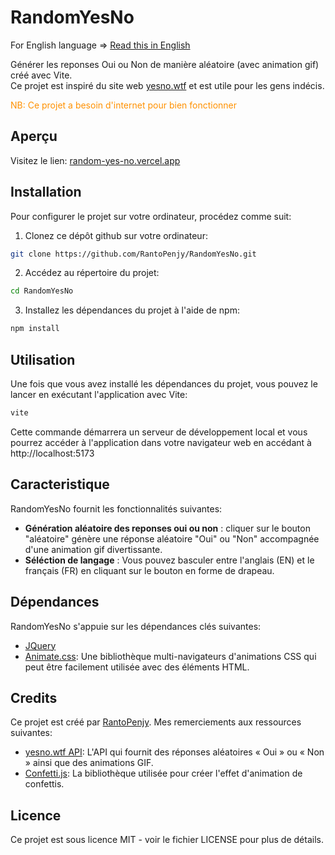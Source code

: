 # RandomYesNo

For English language => [Read this in English](/README.md)

Générer les reponses Oui ou Non de manière aléatoire (avec animation gif) créé avec Vite.  </br>
Ce projet est inspiré du site web [yesno.wtf](https://yesno.wtf) et est utile pour les gens indécis.
<p><span style="color: #ff9100">NB: Ce projet a besoin d'internet pour bien fonctionner</span></p>

## Aperçu
Visitez le lien: [random-yes-no.vercel.app](https://random-yes-no.vercel.app/)

## Installation
Pour configurer le projet sur votre ordinateur, procédez comme suit:

1. Clonez ce dépôt github sur votre ordinateur:

```bash
git clone https://github.com/RantoPenjy/RandomYesNo.git
```

2. Accédez au répertoire du projet:

```bash
cd RandomYesNo
```

3. Installez les dépendances du projet à l'aide de npm:

```bash
npm install
```

## Utilisation
Une fois que vous avez installé les dépendances du projet, vous pouvez le lancer en exécutant l'application avec Vite:

```bash
vite
```

Cette commande démarrera un serveur de développement local et vous pourrez accéder à l'application dans votre navigateur web en accédant à http://localhost:5173

## Caracteristique

RandomYesNo fournit les fonctionnalités suivantes:

- __Génération aléatoire des reponses oui ou non__ : cliquer sur le bouton "aléatoire" génère une réponse aléatoire "Oui" ou "Non" accompagnée d'une animation gif divertissante.
- __Séléction de langage__ : Vous pouvez basculer entre l'anglais (EN) et le français (FR) en cliquant sur le bouton en forme de drapeau.

## Dépendances

RandomYesNo s'appuie sur les dépendances clés suivantes:

- [JQuery](https://jquery.com)
- [Animate.css](https://animate.style): Une bibliothèque multi-navigateurs d'animations CSS qui peut être facilement utilisée avec des éléments HTML.

## Credits

Ce projet est créé par [RantoPenjy](https://github.com/RantoPenjy). Mes remerciements aux ressources suivantes:

- [yesno.wtf API](https://yesno.wtf): L'API qui fournit des réponses aléatoires « Oui » ou « Non » ainsi que des animations GIF.
- [Confetti.js](https://github.com/Agezao/confetti.js): La bibliothèque utilisée pour créer l'effet d'animation de confettis.

## Licence

Ce projet est sous licence MIT - voir le fichier LICENSE pour plus de détails.
